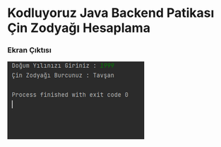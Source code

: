 # Kodluyoruz Java Backend Patikası Çin Zodyağı Hesaplama

### Ekran Çıktısı 
![](../../../img/zodiac.png)